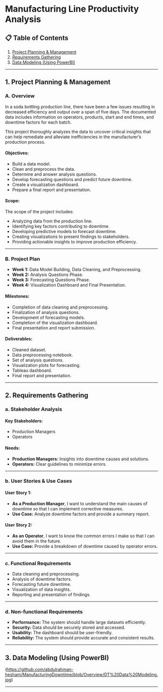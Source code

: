 # Manufacturing Line Productivity Analysis

## 📋 Table of Contents
1. [Project Planning & Management](#project-planning--management)
2. [Requirements Gathering](#requirements-gathering)
3. [Data Modeling (Using PowerBI)](#data-modeling-using-powerbi)

---

## 1. Project Planning & Management

### A. Overview
In a soda bottling production line, there have been a few issues resulting in decreased efficiency and output over a span of five days. The documented data includes information on operators, products, start and end times, and downtime factors for each batch.

This project thoroughly analyzes the data to uncover critical insights that can help remediate and alleviate inefficiencies in the manufacturer’s production process.

#### Objectives:
- Build a data model.
- Clean and preprocess the data.
- Determine and answer analysis questions.
- Develop forecasting questions and predict future downtime.
- Create a visualization dashboard.
- Prepare a final report and presentation.

#### Scope:
The scope of the project includes:
- Analyzing data from the production line.
- Identifying key factors contributing to downtime.
- Developing predictive models to forecast downtime.
- Creating visualizations to present findings to stakeholders.
- Providing actionable insights to improve production efficiency.

---

### B. Project Plan



- **Week 1:** Data Model Building, Data Cleaning, and Preprocessing.
- **Week 2:** Analysis Questions Phase.
- **Week 3:** Forecasting Questions Phase.
- **Week 4:** Visualization Dashboard and Final Presentation.

#### Milestones:
- Completion of data cleaning and preprocessing.
- Finalization of analysis questions.
- Development of forecasting models.
- Completion of the visualization dashboard.
- Final presentation and report submission.

#### Deliverables:
- Cleaned dataset.
- Data preprocessing notebook.
- Set of analysis questions.
- Visualization plots for forecasting.
- Tableau dashboard.
- Final report and presentation.


---

## 2. Requirements Gathering

### a. Stakeholder Analysis
#### Key Stakeholders:
- Production Managers
- Operators

#### Needs:
- **Production Managers:** Insights into downtime causes and solutions.
- **Operators:** Clear guidelines to minimize errors.

---

### b. User Stories & Use Cases
#### User Story 1:
- **As a Production Manager**, I want to understand the main causes of downtime so that I can implement corrective measures.
- **Use Case:** Analyze downtime factors and provide a summary report.

#### User Story 2:
- **As an Operator**, I want to know the common errors I make so that I can avoid them in the future.
- **Use Case:** Provide a breakdown of downtime caused by operator errors.

---

### c. Functional Requirements
- Data cleaning and preprocessing.
- Analysis of downtime factors.
- Forecasting future downtime.
- Visualization of data insights.
- Reporting and presentation of findings.

---

### d. Non-functional Requirements
- **Performance:** The system should handle large datasets efficiently.
- **Security:** Data should be securely stored and accessed.
- **Usability:** The dashboard should be user-friendly.
- **Reliability:** The system should provide accurate and consistent results.

---

## 3. Data Modeling (Using PowerBI)
(https://github.com/abdulrahman-hesham/ManufacturingDowntime/blob/Overview/DT%20Data%20Modeling.jpg)


---



